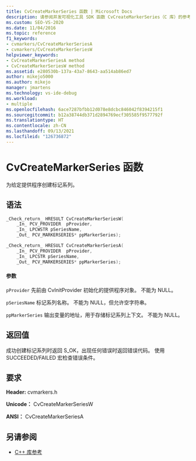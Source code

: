 ```yaml
---
title: CvCreateMarkerSeries 函数 | Microsoft Docs
description: 请参阅并发可视化工具 SDK 函数 CvCreateMarkerSeries（C 库）的参考信息。
ms.custom: SEO-VS-2020
ms.date: 11/04/2016
ms.topic: reference
f1_keywords:
- cvmarkers/CvCreateMarkerSeriesA
- cvmarkers/CvCreateMarkerSeriesW
helpviewer_keywords:
- CvCreateMarkerSeriesA method
- CvCreateMarkerSeriesW method
ms.assetid: e280530b-137a-43a7-8643-aa514ab86ed7
author: mikejo5000
ms.author: mikejo
manager: jmartens
ms.technology: vs-ide-debug
ms.workload:
- multiple
ms.openlocfilehash: 6ace7287bfbb12d078e8dcbc846042f8394215f1
ms.sourcegitcommit: b12a38744db371d2894769ecf305585f9577792f
ms.translationtype: HT
ms.contentlocale: zh-CN
ms.lasthandoff: 09/13/2021
ms.locfileid: "126736872"
---
```

# <a name="cvcreatemarkerseries-function"></a>CvCreateMarkerSeries 函数
为给定提供程序创建标记系列。

## <a name="syntax"></a>语法

```C
_Check_return_ HRESULT CvCreateMarkerSeriesW(
    _In_ PCV_PROVIDER  pProvider,
    _In_ LPCWSTR pSeriesName,
    _Out_ PCV_MARKERSERIES* ppMarkerSeries);

_Check_return_ HRESULT CvCreateMarkerSeriesA(
    _In_ PCV_PROVIDER  pProvider,
    _In_ LPCSTR pSeriesName,
    _Out_ PCV_MARKERSERIES* ppMarkerSeries);
```

#### <a name="parameters"></a>参数
 `pProvider` 先前由 CvInitProvider 初始化的提供程序对象。 不能为 NULL。

 `pSeriesName` 标记系列名称。 不能为 NULL，但允许空字符串。

 `ppMarkerSeries` 输出变量的地址，用于存储标记系列上下文。 不能为 NULL。

## <a name="return-value"></a>返回值
 成功创建标记系列时返回 S_OK，出现任何错误时返回错误代码。 使用 SUCCEEDED/FAILED 宏检查错误条件。

## <a name="requirements"></a>要求
 **Header:** cvmarkers.h

 **Unicode：** CvCreateMarkerSeriesW

 **ANSI：** CvCreateMarkerSeriesA

## <a name="see-also"></a>另请参阅
- [C++ 库参考](../profiling/cpp-library-reference.md)
